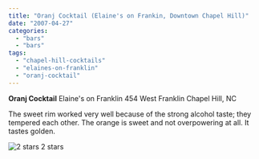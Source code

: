 ```yaml
---
title: "Oranj Cocktail (Elaine's on Frankin, Downtown Chapel Hill)"
date: "2007-04-27"
categories:
  - "bars"
  - "bars"
tags:
  - "chapel-hill-cocktails"
  - "elaines-on-franklin"
  - "oranj-cocktail"
---
```


**Oranj Cocktail** Elaine's on Franklin 454 West Franklin Chapel Hill, NC

The sweet rim worked very well because of the strong alcohol taste; they tempered each other. The orange is sweet and not overpowering at all. It tastes golden.




<div class="caption">

![2 stars](http://s3.amazonaws.com/thegourmez-wpmedia/2009/02/rating_chicken11.gif "rating_chicken11") 2 stars</div>

